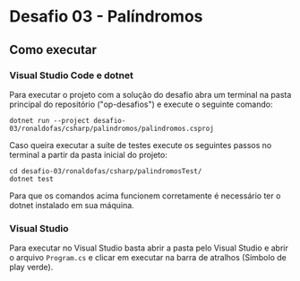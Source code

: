 # Desafio 03 - Palíndromos

## Como executar

### Visual Studio Code e dotnet

Para executar o projeto com a solução do desafio abra um terminal na pasta principal do repositório ("op-desafios") e execute o seguinte comando:

```
dotnet run --project desafio-03/ronaldofas/csharp/palindromos/palindromos.csproj
```

Caso queira executar a suíte de testes execute os seguintes passos no terminal a partir da pasta inicial do projeto:

```
cd desafio-03/ronaldofas/csharp/palindromosTest/
dotnet test
```

Para que os comandos acima funcionem corretamente é necessário ter o dotnet instalado em sua máquina.

### Visual Studio

Para executar no Visual Studio basta abrir a pasta pelo Visual Studio e abrir o arquivo `Program.cs` e clicar em executar na barra de atralhos (Símbolo de play verde).
